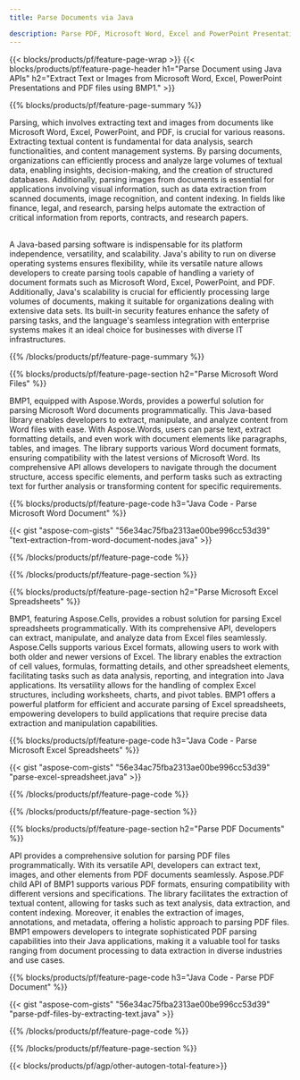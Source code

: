 ```yaml
---
title: Parse Documents via Java 

description: Parse PDF, Microsoft Word, Excel and PowerPoint Presentations via your Java application. Extract Text or Images with ease.
---
```


{{< blocks/products/pf/feature-page-wrap >}}
{{< blocks/products/pf/feature-page-header h1="Parse Document using Java APIs" h2="Extract Text or Images from Microsoft Word, Excel, PowerPoint Presentations and PDF files using BMP1." >}}

{{% blocks/products/pf/feature-page-summary %}}

Parsing, which involves extracting text and images from documents like Microsoft Word, Excel, PowerPoint, and PDF, is crucial for various reasons. Extracting textual content is fundamental for data analysis, search functionalities, and content management systems. By parsing documents, organizations can efficiently process and analyze large volumes of textual data, enabling insights, decision-making, and the creation of structured databases. Additionally, parsing images from documents is essential for applications involving visual information, such as data extraction from scanned documents, image recognition, and content indexing. In fields like finance, legal, and research, parsing helps automate the extraction of critical information from reports, contracts, and research papers.  <br /><br />

A Java-based parsing software is indispensable for its platform independence, versatility, and scalability. Java's ability to run on diverse operating systems ensures flexibility, while its versatile nature allows developers to create parsing tools capable of handling a variety of document formats such as Microsoft Word, Excel, PowerPoint, and PDF. Additionally, Java's scalability is crucial for efficiently processing large volumes of documents, making it suitable for organizations dealing with extensive data sets. Its built-in security features enhance the safety of parsing tasks, and the language's seamless integration with enterprise systems makes it an ideal choice for businesses with diverse IT infrastructures.

{{% /blocks/products/pf/feature-page-summary  %}}

{{% blocks/products/pf/feature-page-section  h2="Parse Microsoft Word Files" %}}

BMP1, equipped with Aspose.Words, provides a powerful solution for parsing Microsoft Word documents programmatically. This Java-based library enables developers to extract, manipulate, and analyze content from Word files with ease. With Aspose.Words, users can parse text, extract formatting details, and even work with document elements like paragraphs, tables, and images. The library supports various Word document formats, ensuring compatibility with the latest versions of Microsoft Word. Its comprehensive API allows developers to navigate through the document structure, access specific elements, and perform tasks such as extracting text for further analysis or transforming content for specific requirements.

{{% blocks/products/pf/feature-page-code h3="Java Code - Parse Microsoft Word Document" %}}

{{< gist "aspose-com-gists" "56e34ac75fba2313ae00be996cc53d39" "text-extraction-from-word-document-nodes.java" >}}

{{% /blocks/products/pf/feature-page-code  %}}

{{% /blocks/products/pf/feature-page-section %}}

{{% blocks/products/pf/feature-page-section  h2="Parse Microsoft Excel Spreadsheets" %}}

BMP1, featuring Aspose.Cells, provides a robust solution for parsing Excel spreadsheets programmatically. With its comprehensive API, developers can extract, manipulate, and analyze data from Excel files seamlessly. Aspose.Cells supports various Excel formats, allowing users to work with both older and newer versions of Excel. The library enables the extraction of cell values, formulas, formatting details, and other spreadsheet elements, facilitating tasks such as data analysis, reporting, and integration into Java applications. Its versatility allows for the handling of complex Excel structures, including worksheets, charts, and pivot tables. BMP1 offers a powerful platform for efficient and accurate parsing of Excel spreadsheets, empowering developers to build applications that require precise data extraction and manipulation capabilities.

{{% blocks/products/pf/feature-page-code h3="Java Code - Parse Microsoft Excel Spreadsheets" %}}

{{< gist "aspose-com-gists" "56e34ac75fba2313ae00be996cc53d39" "parse-excel-spreadsheet.java" >}}

{{% /blocks/products/pf/feature-page-code  %}}

{{% /blocks/products/pf/feature-page-section %}}

{{% blocks/products/pf/feature-page-section  h2="Parse PDF Documents" %}}

API provides a comprehensive solution for parsing PDF files programmatically. With its versatile API, developers can extract text, images, and other elements from PDF documents seamlessly. Aspose.PDF child API of BMP1 supports various PDF formats, ensuring compatibility with different versions and specifications. The library facilitates the extraction of textual content, allowing for tasks such as text analysis, data extraction, and content indexing. Moreover, it enables the extraction of images, annotations, and metadata, offering a holistic approach to parsing PDF files. BMP1 empowers developers to integrate sophisticated PDF parsing capabilities into their Java applications, making it a valuable tool for tasks ranging from document processing to data extraction in diverse industries and use cases.

{{% blocks/products/pf/feature-page-code h3="Java Code - Parse PDF Document" %}}

{{< gist "aspose-com-gists" "56e34ac75fba2313ae00be996cc53d39" "parse-pdf-files-by-extracting-text.java" >}}

{{% /blocks/products/pf/feature-page-code  %}}

{{% /blocks/products/pf/feature-page-section %}}

{{< blocks/products/pf/agp/other-autogen-total-feature>}}